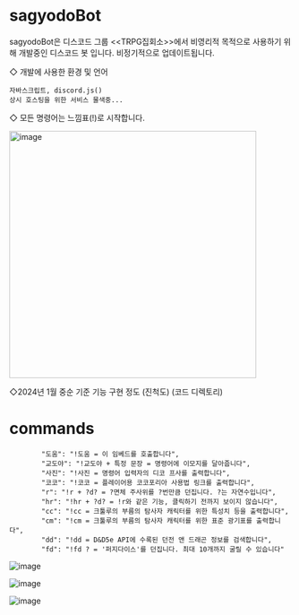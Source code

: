 # sagyodoBot
sagyodoBot은 디스코드 그룹 <<TRPG집회소>>에서 비영리적 목적으로 사용하기 위해 개발중인 디스코드 봇 입니다.
비정기적으로 업데이트됩니다. 


◇ 개발에 사용한 환경 및 언어


```
자바스크립트, discord.js()
상시 호스팅을 위한 서비스 물색중... 
```


◇ 모든 명령어는 느낌표(!)로 시작합니다. 

<img width="441" alt="image" src="https://github.com/hwangjisu9112/sagyodoBot/assets/101966205/b57f86be-b4e1-47c8-bc3b-7168b469ebd9">

◇2024년 1월 중순 기준 기능 구현 정도 (진척도) (코드 디렉토리)

# commands

```
        "도움": "!도움 = 이 임베드를 호출합니다",
        "교도야": "!교도야 + 특정 문장 = 명령어에 이모지를 달아줍니다",
        "사진": "!사진 = 명령어 입력자의 디코 프사를 출력합니다",
        "코코": "!코코 = 플레이어용 코코포리아 사용법 링크를 출력합니다",
        "r": "!r + ?d? = ?면체 주사위를 ?번만큼 던집니다. ?는 자연수입니다",
        "hr": "!hr + ?d? = !r와 같은 기능, 클릭하기 전까지 보이지 않습니다",
        "cc": "!cc = 크툴루의 부름의 탐사자 캐릭터를 위한 특성치 등을 출력합니다",
        "cm": "!cm = 크툴루의 부름의 탐사자 캐릭터를 위한 표준 광기표를 출력합니다",
        "dd": "!dd = D&D5e API에 수록된 던전 앤 드래곤 정보를 검색합니다",
        "fd": "!fd ? = '퍼지다이스'를 던집니다. 최대 10개까지 굴릴 수 있습니다"
```
![image](https://github.com/hwangjisu9112/sagyodoBot/assets/101966205/97bdfe5d-c0b6-4d18-a447-30de899bc711)


![image](https://github.com/hwangjisu9112/sagyodoBot/assets/101966205/5dc6afe3-dcbf-49d7-aec4-62efb5481f96)


![image](https://github.com/hwangjisu9112/sagyodoBot/assets/101966205/13adb572-2b1d-4ff4-8379-b7b543445571)


